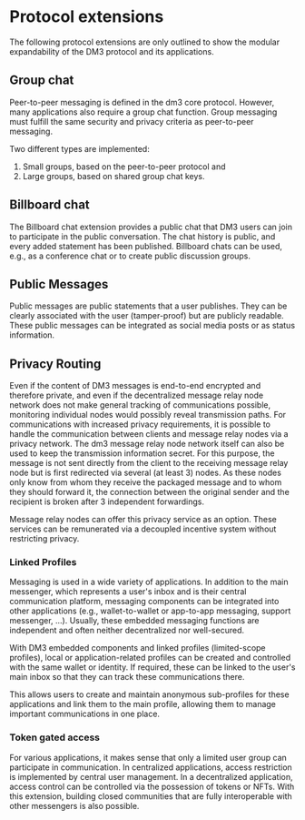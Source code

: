 # Protocol extensions

The following protocol extensions are only outlined to show the modular expandability of the DM3 protocol and its applications.

## **Group chat**

Peer-to-peer messaging is defined in the dm3 core protocol. However, many applications also require a group chat function. Group messaging must fulfill the same security and privacy criteria as peer-to-peer messaging.

Two different types are implemented:&#x20;

1. Small groups, based on the peer-to-peer protocol and&#x20;
2. Large groups, based on shared group chat keys.

## **Billboard chat**

The Billboard chat extension provides a public chat that DM3 users can join to participate in the public conversation. The chat history is public, and every added statement has been published. Billboard chats can be used, e.g., as a conference chat or to create public discussion groups.

## **Public Messages**

Public messages are public statements that a user publishes. They can be clearly associated with the user (tamper-proof) but are publicly readable. These public messages can be integrated as social media posts or as status information.

## **Privacy Routing**

Even if the content of DM3 messages is end-to-end encrypted and therefore private, and even if the decentralized message relay node network does not make general tracking of communications possible, monitoring individual nodes would possibly reveal transmission paths. For communications with increased privacy requirements, it is possible to handle the communication between clients and message relay nodes via a privacy network. The dm3 message relay node network itself can also be used to keep the transmission information secret. For this purpose, the message is not sent directly from the client to the receiving message relay node but is first redirected via several (at least 3) nodes. As these nodes only know from whom they receive the packaged message and to whom they should forward it, the connection between the original sender and the recipient is broken after 3 independent forwardings.

Message relay nodes can offer this privacy service as an option. These services can be remunerated via a decoupled incentive system without restricting privacy.

### **Linked Profiles**

Messaging is used in a wide variety of applications. In addition to the main messenger, which represents a user's inbox and is their central communication platform, messaging components can be integrated into other applications (e.g., wallet-to-wallet or app-to-app messaging, support messenger, ...). Usually, these embedded messaging functions are independent and often neither decentralized nor well-secured.&#x20;

With DM3 embedded components and linked profiles (limited-scope profiles), local or application-related profiles can be created and controlled with the same wallet or identity. If required, these can be linked to the user's main inbox so that they can track these communications there.

This allows users to create and maintain anonymous sub-profiles for these applications and link them to the main profile, allowing them to manage important communications in one place.

### **Token gated access**

For various applications, it makes sense that only a limited user group can participate in communication. In centralized applications, access restriction is implemented by central user management. In a decentralized application, access control can be controlled via the possession of tokens or NFTs. With this extension, building closed communities that are fully interoperable with other messengers is also possible.
